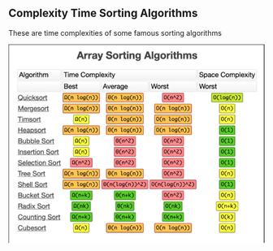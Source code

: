 
## Complexity Time Sorting Algorithms

These are time complexities of some famous sorting algorithms

![Alt text](https://github.com/eskazemi/python-practices/blob/main/algorithms/sort/array%20sorting%20algorithms.png)